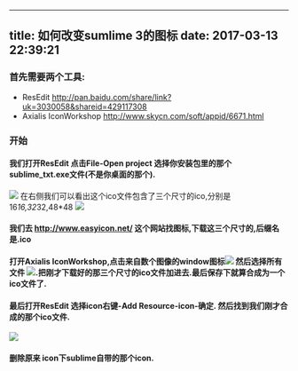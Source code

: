 ﻿---

title: 如何改变sumlime 3的图标
date: 2017-03-13 22:39:21
---
### 首先需要两个工具: 
* ResEdit http://pan.baidu.com/share/link?uk=3030058&shareid=429117308
* Axialis IconWorkshop http://www.skycn.com/soft/appid/6671.html
<!-- more -->
### 开始
#### 我们打开ResEdit 点击File-Open project 选择你**安装包**里的那个sublime_txt.exe文件(不是你桌面的那个).
![](/demo/icon.png) 
在右侧我们可以看出这个ico文件包含了三个尺寸的ico,分别是16*16,32*32,48*48
![](/demo/icon2.png) 
#### 我们去 http://www.easyicon.net/ 这个网站找图标,下载这三个尺寸的,后缀名是.ico
#### 打开Axialis IconWorkshop,点击来自数个图像的window图标![](/demo/icon3.png) 然后选择所有文件 ![](/demo/icon4.png).把刚才下载好的那三个尺寸的ico文件加进去.最后保存下就算合成为一个ico文件了.
#### 最后打开ResEdit 选择icon右键-Add Resource-icon-确定. 然后找到我们刚才合成的那个ico文件.
![](/demo/icon5.png)
#### 删除原来 icon下sublime自带的那个icon.